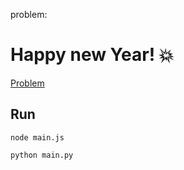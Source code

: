 problem:

# Happy new Year! 💥

<a href="https://codeforces.com/group/MWSDmqGsZm/contest/223339/problem/F"> Problem</a>

## Run

```
node main.js
```

```
python main.py
```